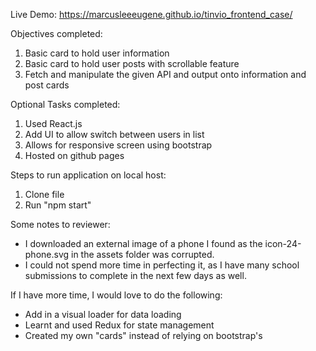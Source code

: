 Live Demo:
https://marcusleeeugene.github.io/tinvio_frontend_case/

Objectives completed:
1. Basic card to hold user information
2. Basic card to hold user posts with scrollable feature
3. Fetch and manipulate the given API and output onto information and post cards

Optional Tasks completed:
1. Used React.js
2. Add UI to allow switch between users in list
3. Allows for responsive screen using bootstrap
4. Hosted on github pages

Steps to run application on local host:
1. Clone file
2. Run "npm start"

Some notes to reviewer:
* I downloaded an external image of a phone I found as the icon-24-phone.svg in the assets folder was corrupted.
* I could not spend more time in perfecting it, as I have many school submissions to complete in the next few days as well.

If I have more time, I would love to do the following:
- Add in a visual loader for data loading 
- Learnt and used Redux for state management
- Created my own "cards" instead of relying on bootstrap's
